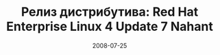 ---
layout: post
title:  "Релиз дистрибутива: Red Hat Enterprise Linux 4 Update 7 Nahant"
date: 2008-07-25   
---